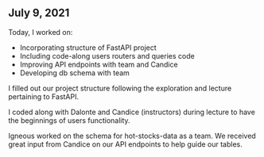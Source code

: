 ## July 9, 2021

Today, I worked on:

* Incorporating structure of FastAPI project
* Including code-along users routers and queries code
* Improving API endpoints with team and Candice
* Developing db schema with team

I filled out our project structure following the exploration and lecture pertaining to FastAPI.

I coded along with Dalonte and Candice (instructors) during lecture to have the beginnings of users functionality.

Igneous worked on the schema for hot-stocks-data as a team. We received great input from Candice on our API endpoints to help guide our tables.
